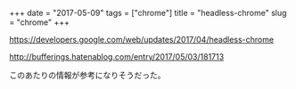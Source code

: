 +++
date = "2017-05-09"
tags = ["chrome"]
title = "headless-chrome"
slug = "chrome"
+++

https://developers.google.com/web/updates/2017/04/headless-chrome  

http://bufferings.hatenablog.com/entry/2017/05/03/181713

このあたりの情報が参考になりそうだった。
